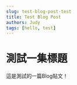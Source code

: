 ```yaml
---
slug: test-blog-post-test
title: Test Blog Post
authors: Judy
tags: [hello, test]
---
```


# 測試一集標題
這是測試的一篇Blog貼文！
